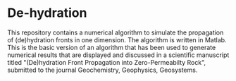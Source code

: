 # De-hydration
This repository contains a numerical algorithm to simulate the propagation of (de)hydration fronts in one dimension.
The algorithm is written in Matlab.
This is the basic version of an algorithm that has been used to generate numerical results that are displayed and discussed in a scientific manuscript titled "(De)hydration Front Propagation into Zero-Permeabilty Rock", submitted to the journal Geochemistry, Geophysics, Geosystems.
